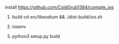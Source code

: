 

install https://github.com/ColdGrub1384/compile_ios

1. build 
cd src/libsodium && ./dist-build/ios.sh

2. iosenv

3.  python3 setup.py build

